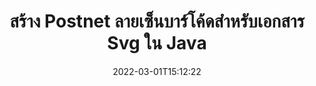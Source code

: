 ---
############################# Static ############################
layout: "auto-gen-signature"
date: 2022-03-01T15:12:22
draft: false
operation: Sign
signaturetype: Barcode
codetype: Postnet
fileformat: Svg
productName: Java
lang: th
productCode: java
otherformats: pdf doc docx docm dot dotm dotx odt ott rtf xls xlsx xlsm xlsb csv ods ots xltx xltm ppt pptx pps ppsx odp otp potx potm pptm ppsm png jpg bmp gif tiff svg webp wmf
breadcrumb: Put  Barcode signature on Svg for Java

############################# Head ############################
head_title: "eSign Svg เอกสารด้วยบาร์โค้ด Postnet ใน Java"
head_description: "สร้าง Postnet Barcode Signature และใส่ลงในเอกสาร Svg ด้วย Java โดยใช้โค้ดสองสามบรรทัด ใช้ GroupDocs Document Signature API สำหรับการลงนามรูปแบบไฟล์ต่างๆ"

############################# Header ############################
title: "สร้าง Postnet ลายเซ็นบาร์โค้ดสำหรับเอกสาร Svg ใน Java"
description: "eSign เอกสารทางธุรกิจ Svg ของคุณด้วยบาร์โค้ด Postnet สร้างลายเซ็นบาร์โค้ดอย่างรวดเร็วและง่ายดายด้วยรหัสสองสามบรรทัดเพื่อตั้งค่าตัวเลือกการเซ็นชื่อ"
bg_image: "https://cms.admin.containerize.com/templates/aspose/App_Themes/V3/images/bg/header1.png"
bg_overlay: false
button:
    enable: true

############################# SubMenu ############################
submenu:
    enable: true

    left:
        img_alt: "GroupDocs.Signature for Java"
        image: "https://cms.admin.containerize.com/templates/groupdocs/images/product-logos/90x90-noborder/groupdocs-signature-java.png"
        product: "GroupDocs.Signature"
        platform: "Java"



############################# About ############################
about:
    enable: true
    title: "เกี่ยวกับ API ลายเซ็นบาร์โค้ด GroupDocs.Signature for Java"
    content: |
        [GroupDocs.Signature for Java](https://products.groupdocs.com/signature/java/) เป็น API ที่ง่ายและรวดเร็วในการจัดการการลงนามเอกสารดิจิทัลโดยใช้ประเภทบาร์โค้ด เช่น UPCA, UPCE, EAN13, EAN14, Code39, Code39Extended, Code128, Codabar, Postnet, ISBN , ITF14 และอื่นๆ อีกมากมาย ลูกค้าสามารถสร้างบาร์โค้ดได้อย่างง่ายดายโดยระบุข้อความที่ต้องการและใส่ลงใน PDF, เอกสาร Microsoft Office Words, เวิร์กบุ๊ก Microsoft Office Excel, งานนำเสนอ MS PowerPoint, ไฟล์ Adobe Photoshop และรูปแบบรูปภาพต่างๆ บาร์โค้ดที่อยู่ในเอกสารสามารถอัปเดต ค้นหา ตรวจสอบ ลบ หรือดูตัวอย่างได้ นอกจากนี้ยังรองรับการปรับแต่งบาร์โค้ดอีกด้วย
    

############################# Steps ############################
steps:
    enable: true
    title_left: "ขั้นตอนในการลงนาม Svg กับ Barcode ใน Java"
    content_left: |
        [GroupDocs.Signature for Java](https://products.groupdocs.com/signature/java/) ให้ความสามารถในการลงนามในเอกสาร Svg ด้วยลายเซ็น Barcode อย่างรวดเร็วและง่ายดาย
        
        * สร้างอินสแตนซ์ของคลาส Signature โดยให้ไฟล์ Svg ที่ควรเซ็นชื่อเป็นเส้นทางหรือสตรีมหน่วยความจำ
        * สร้างอินสแตนซ์คลาส SignOptions และตั้งค่าข้อมูลที่ต้องการทั้งหมด
        * เรียกใช้เมธอด Signature.Sign() ผ่านไฟล์เอาต์พุต Svg หรือสตรีมหน่วยความจำ

    title_right: " ความต้องการของระบบ"
    content_right: |
        GroupDocs.Signature for Java ได้รับการสนับสนุนบนแพลตฟอร์มและระบบปฏิบัติการหลักทั้งหมด ก่อนดำเนินการโค้ดด้านล่าง โปรดตรวจสอบให้แน่ใจว่าคุณได้ติดตั้งข้อกำหนดเบื้องต้นต่อไปนี้ไว้ในระบบของคุณแล้ว

        * ระบบปฏิบัติการ: Microsoft Windows, Linux, MacOS
        * สภาพแวดล้อมการพัฒนา: NetBeans, Intellij IDEA, Eclipse, etc.
        * Java runtime: J2SE 6.0 and above
        * รับ GroupDocs.Signature for Java ล่าสุดจาก [Maven](https://repository.groupdocs.com/webapp/#/artifacts/browse/tree/General/repo/com/groupdocs/groupdocs-signature)
         
    code: |
        ```java    
                
        // Set up input Svg file
        String filePath = "input.svg";
        // Set up output file
        String outputFilePath = "output.svg";

        // Instantiate Signature for input file
        Signature signature = new Signature(filePath);

        // create barcode option with predefined barcode text
        BarcodeSignOptions options = new BarcodeSignOptions("John Smith");

        // setup Barcode encoding type
        options.setEncodeType(BarcodeTypes.Postnet);

        // set signature position
        options.setLeft(50);
        options.setTop(50);
        options.setWidth(200);
        options.setHeight(50);

        // sign Svg document
        SignResult result = signature.sign(outputFilePath, options);

        ```

############################# Demos ############################
demos:
    enable: true
    title: "การลงนามเอกสาร Svg ด้วย Barcode Live Demo"
    content: |
       ลงชื่อไฟล์ Svg ด้วยลายเซ็นต่างๆ ทันทีโดยไปที่เว็บไซต์ [GroupDocs.Signature App](https://products.groupdocs.app/signature/family) สาธิตออนไลน์ฟรีรอคุณอยู่

        
############################# About Formats ############################
about_formats:
    enable: true
    format:
        # format loop
        - icon: "fas fa-barcode"
          title: "About Postnet Barcode"
          content: |
            POSTNET (เทคนิคการเข้ารหัสตัวเลขทางไปรษณีย์) เป็นสัญลักษณ์บาร์โค้ดที่ใช้โดยบริการไปรษณีย์ของสหรัฐอเมริกาเพื่อช่วยในการส่งจดหมาย
          characterset: |
             ตัวเลข (0-9)
          textcapacity: |
             มากถึง 11 ตัวอักษร
          image: |
             iVBORw0KGgoAAAANSUhEUgAAACcAAAAjCAYAAAAXMhMjAAAAAXNSR0IArs4c6QAAAARnQU1BAACxjwv8YQUAAAAJcEhZcwAADsMAAA7DAcdvqGQAAACeSURBVFhH7c7BCkMxEELR/P9Pp1LoRrCXpi4Cbw5kIRKZtS82x52a407Ncae+HrfWer8Pyr+i/3NcQv/nuIT+z3EJ/X/Ocf9mlxuhsXZ2uREaa2eXG6Gxdna5ERprZ5cbobF2drkRGmtnlxuhsXZ2uREaa2eXG6Gxdna5ERprZ5cbobF2drkRGmtnlxuhsXZ2ubnAHHdqjjt18XF7vwDevzbHqsQWPwAAAABJRU5ErkJggg==

          link: ""

############################# More Formats ############################
more_formats:
    enable: true
    title: "ลายเซ็น Barcode อื่นๆ ที่รองรับสำหรับ Java"
    content: |
        "คุณยังสามารถเซ็นชื่อ Svg ด้วยลายเซ็นประเภทอื่นๆ โปรดดูรายการด้านล่าง"
    format: 
        
       
back_to_top:
    enable: true
---